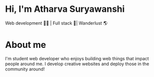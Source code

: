 
# Hi, I'm Atharva Suryawanshi

Web development 👨‍💻 | Full stack 👾| Wanderlust 🌎



# About me
I'm student web developer who enjoys building web things that impact people around me. I develop creative websites and deploy those in the community around!
